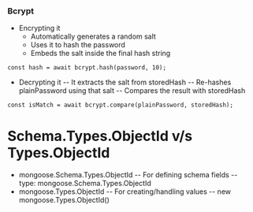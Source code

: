 ### Bcrypt 
- Encrypting it 
    - Automatically generates a random salt 
    - Uses it to hash the password 
    - Embeds the salt inside the final hash string

```
const hash = await bcrypt.hash(password, 10);
```

- Decrypting it 
    -- It extracts the salt from storedHash
    -- Re-hashes plainPassword using that salt
    -- Compares the result with storedHash

```
const isMatch = await bcrypt.compare(plainPassword, storedHash);
```


# Schema.Types.ObjectId v/s Types.ObjectId
- mongoose.Schema.Types.ObjectId
    -- For defining schema fields
    -- type: mongoose.Schema.Types.ObjectId
- mongoose.Types.ObjectId
    -- For creating/handling values
    -- new mongoose.Types.ObjectId()